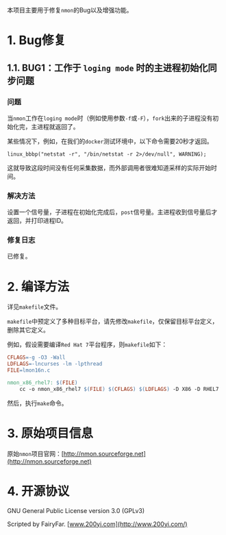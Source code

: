 本项目主要用于修复`nmon`的Bug以及增强功能。

# 1. Bug修复

## 1.1. BUG1：工作于 `loging mode` 时的主进程初始化同步问题

### 问题

当`nmon`工作在`loging mode`时（例如使用参数`-f`或`-F`），`fork`出来的子进程没有初始化完，主进程就返回了。

某些情况下，例如，在我们的`docker`测试环境中，以下命令需要20秒才返回。

```
linux_bbbp("netstat -r", "/bin/netstat -r 2>/dev/null", WARNING);
```

这就导致这段时间没有任何采集数据，而外部调用者很难知道采样的实际开始时间。

### 解决方法

设置一个信号量，子进程在初始化完成后，`post`信号量。主进程收到信号量后才返回，并打印进程ID。

### 修复日志

已修复。

# 2. 编译方法

详见`makefile`文件。

`makefile`中预定义了多种目标平台，请先修改`makefile`，仅保留目标平台定义，删除其它定义。

例如，假设需要编译`Red Hat 7`平台程序，则`makefile`如下：

```makefile
CFLAGS=-g -O3 -Wall
LDFLAGS=-lncurses -lm -lpthread
FILE=lmon16n.c

nmon_x86_rhel7: $(FILE)
	cc -o nmon_x86_rhel7 $(FILE) $(CFLAGS) $(LDFLAGS) -D X86 -D RHEL7
```

然后，执行`make`命令。

# 3. 原始项目信息

原始`nmon`项目官网：[http://nmon.sourceforge.net](http://nmon.sourceforge.net)

# 4. 开源协议

GNU General Public License version 3.0 (GPLv3)

Scripted by FairyFar. [www.200yi.com](http://www.200yi.com/)
